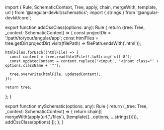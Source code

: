 import {
  Rule,
  SchematicContext,
  Tree,
  apply,
  chain,
  mergeWith,
  template,
  url
} from '@angular-devkit/schematics';
import { strings } from '@angular-devkit/core';

export function addCssClass(options: any): Rule {
  return (tree: Tree, _context: SchematicContext) => {
    const projectDir = '/path/to/your/angular/app';
    const htmlFiles = tree.getDir(projectDir).visit((filePath) => filePath.endsWith('.html'));

    htmlFiles.forEach((htmlFile) => {
      const content = tree.read(htmlFile)!.toString('utf-8');
      const updatedContent = content.replace('<input', '<input class="' + options.className + '"');

      tree.overwrite(htmlFile, updatedContent);
    });

    return tree;
  };
}

export function mySchematic(options: any): Rule {
  return (_tree: Tree, _context: SchematicContext) => {
    return chain([
      mergeWith(apply(url('./files'), [template({...options, ...strings})])),
      addCssClass(options)
    ]);
  };
}
